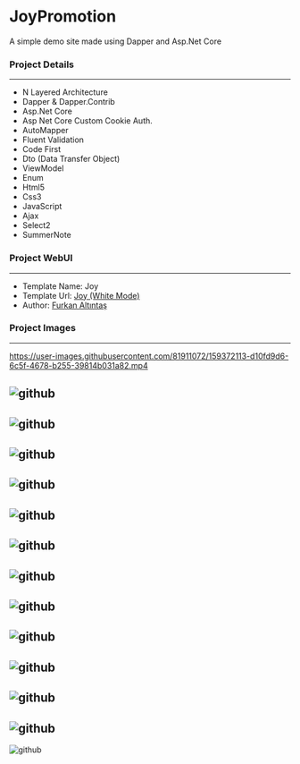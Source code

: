 # JoyPromotion
A simple demo site made using Dapper and Asp.Net Core

### Project Details
------------
- N Layered Architecture
- Dapper & Dapper.Contrib
- Asp.Net Core
- Asp Net Core Custom Cookie Auth.
- AutoMapper
- Fluent Validation
- Code First
- Dto (Data Transfer Object)
- ViewModel
- Enum
- Html5
- Css3
- JavaScript
- Ajax
- Select2
- SummerNote


### Project WebUI
------------
- Template Name: Joy
- Template Url: [Joy (White Mode)](https://github.com/FurkanAltintas/Sites-I-ve-Made/tree/master/joy)
- Author: [Furkan Altıntaş](https://github.com/FurkanAltintas)


### Project Images
------------
https://user-images.githubusercontent.com/81911072/159372113-d10fd9d6-6c5f-4678-b255-39814b031a82.mp4

![github](/JoyPromotion.Web/wwwroot/project-img/1.png)
------------
![github](/JoyPromotion.Web/wwwroot/project-img/2.png)
------------
![github](/JoyPromotion.Web/wwwroot/project-img/3.png)
------------
![github](/JoyPromotion.Web/wwwroot/project-img/4.png)
------------
![github](/JoyPromotion.Web/wwwroot/project-img/5.png)
------------
![github](/JoyPromotion.Web/wwwroot/project-img/6.png)
------------
![github](/JoyPromotion.Web/wwwroot/project-img/7.png)
------------
![github](/JoyPromotion.Web/wwwroot/project-img/8.png)
------------
![github](/JoyPromotion.Web/wwwroot/project-img/9.png)
------------
![github](/JoyPromotion.Web/wwwroot/project-img/10.png)
------------
![github](/JoyPromotion.Web/wwwroot/project-img/11.png)
------------
![github](/JoyPromotion.Web/wwwroot/project-img/12.png)
------------
![github](/JoyPromotion.Web/wwwroot/project-img/13.png)

